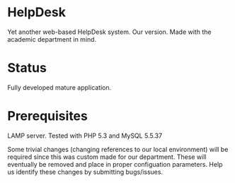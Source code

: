 # HelpDesk
Yet another web-based HelpDesk system. Our version. Made with the academic department in mind.

# Status
Fully developed mature application. 

# Prerequisites
LAMP server. Tested with PHP 5.3 and MySQL 5.5.37

Some trivial changes (changing references to our local environment) will be required since this 
was custom made for our department. These will eventually be removed and place in proper configuation
parameters. Help us identify these changes by submitting bugs/issues.

 
